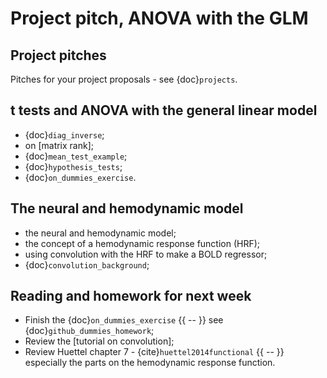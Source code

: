 # Project pitch, ANOVA with the GLM

## Project pitches

Pitches for your project proposals - see {doc}`projects`.

## t tests and ANOVA with the general linear model

- {doc}`diag_inverse`;
- on [matrix rank];
- {doc}`mean_test_example`;
- {doc}`hypothesis_tests`;
- {doc}`on_dummies_exercise`.

## The neural and hemodynamic model

- the neural and hemodynamic model;
- the concept of a hemodynamic response function (HRF);
- using convolution with the HRF to make a BOLD regressor;
- {doc}`convolution_background`;

## Reading and homework for next week

- Finish the {doc}`on_dummies_exercise` {{ -- }} see
  {doc}`github_dummies_homework`;
- Review the [tutorial on convolution];
- Review Huettel chapter 7 - {cite}`huettel2014functional` {{ -- }} especially the
  parts on the hemodynamic response function.
